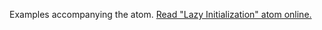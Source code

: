 

Examples accompanying the atom.
[Read "Lazy Initialization" atom online.](https://stepik.org/lesson/350570/step/1)

